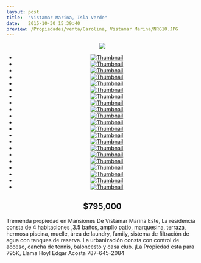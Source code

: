 ```yaml
---
layout: post
title:  "Vistamar Marina, Isla Verde"
date:   2015-10-30 15:39:40
preview: /Propiedades/venta/Carolina, Vistamar Marina/NRG10.JPG
---
```


<center>
	<div class="mainImg">
		<img src="/Edweb/Propiedades/venta/Carolina, Vistamar Marina/NRG10.JPG" class="custom">
	</div>
	<!--aqui comienza las fotos pequeñas -->
	<ul class="thumbnails">
	  <li>
	    <a href="/Edweb/Propiedades/venta/Carolina, Vistamar Marina/NRG10.JPG">
	      <img class="tumbnails" src="/Edweb/Propiedades/venta/Carolina, Vistamar Marina/NRG10.JPG" alt="Thumbnail">
	    </a>
	  </li>
	  <li>
	    <a href="/Edweb/Propiedades/venta/Carolina, Vistamar Marina/NRG1.JPG">
	      <img class="tumbnails" src="/Edweb/Propiedades/venta/Carolina, Vistamar Marina/NRG1.JPG" alt="Thumbnail">
	    </a>
	  </li>
	  <li>
	    <a href="/Edweb/Propiedades/venta/Carolina, Vistamar Marina/NRG2.JPG">
	      <img class="tumbnails" src="/Edweb/Propiedades/venta/Carolina, Vistamar Marina/NRG2.JPG" alt="Thumbnail">
	    </a>
	  </li>
	  <li>
	    <a href="/Edweb/Propiedades/venta/Carolina, Vistamar Marina/NRG3.JPG">
	      <img class="tumbnails" src="/Edweb/Propiedades/venta/Carolina, Vistamar Marina/NRG3.JPG" alt="Thumbnail">
	    </a>
	  </li>
	  <li>
	    <a href="/Edweb/Propiedades/venta/Carolina, Vistamar Marina/NRG4.JPG">
	      <img class="tumbnails" src="/Edweb/Propiedades/venta/Carolina, Vistamar Marina/NRG4.JPG" alt="Thumbnail">
	    </a>
	  </li>
	  <li>
	    <a href="/Edweb/Propiedades/venta/Carolina, Vistamar Marina/NRG5.JPG">
	      <img class="tumbnails" src="/Edweb/Propiedades/venta/Carolina, Vistamar Marina/NRG5.JPG" alt="Thumbnail">
	    </a>
	  </li>
	  <li>
	    <a href="/Edweb/Propiedades/venta/Carolina, Vistamar Marina/NRG6.JPG">
	      <img class="tumbnails" src="/Edweb/Propiedades/venta/Carolina, Vistamar Marina/NRG6.JPG" alt="Thumbnail">
	    </a>
	  </li>
		<li>
	    <a href="/Edweb/Propiedades/venta/Carolina, Vistamar Marina/NRG7.JPG">
	      <img class="tumbnails" src="/Edweb/Propiedades/venta/Carolina, Vistamar Marina/NRG7.JPG" alt="Thumbnail">
	    </a>
	  </li>
		<li>
	    <a href="/Edweb/Propiedades/venta/Carolina, Vistamar Marina/NRG8.JPG">
	      <img class="tumbnails" src="/Edweb/Propiedades/venta/Carolina, Vistamar Marina/NRG8.JPG" alt="Thumbnail">
	    </a>
	  </li>
		<li>
	    <a href="/Edweb/Propiedades/venta/Carolina, Vistamar Marina/NRG7.9PG">
	      <img class="tumbnails" src="/Edweb/Propiedades/venta/Carolina, Vistamar Marina/NRG9.JPG" alt="Thumbnail">
	    </a>
	  </li>
		<li>
	    <a href="/Edweb/Propiedades/venta/Carolina, Vistamar Marina/NRG10.JPG">
	      <img class="tumbnails" src="/Edweb/Propiedades/venta/Carolina, Vistamar Marina/NRG10.JPG" alt="Thumbnail">
	    </a>
	  </li>
		<li>
	    <a href="/Edweb/Propiedades/venta/Carolina, Vistamar Marina/NRG11.JPG">
	      <img class="tumbnails" src="/Edweb/Propiedades/venta/Carolina, Vistamar Marina/NRG11.JPG" alt="Thumbnail">
	    </a>
	  </li>
		<li>
	    <a href="/Edweb/Propiedades/venta/Carolina, Vistamar Marina/NRG12.JPG">
	      <img class="tumbnails" src="/Edweb/Propiedades/venta/Carolina, Vistamar Marina/NRG12.JPG" alt="Thumbnail">
	    </a>
	  </li>
		<li>
	    <a href="/Edweb/Propiedades/venta/Carolina, Vistamar Marina/NRG13.JPG">
	      <img class="tumbnails" src="/Edweb/Propiedades/venta/Carolina, Vistamar Marina/NRG13.JPG" alt="Thumbnail">
	    </a>
	  </li>
		<li>
	    <a href="/Edweb/Propiedades/venta/Carolina, Vistamar Marina/NRG14.JPG">
	      <img class="tumbnails" src="/Edweb/Propiedades/venta/Carolina, Vistamar Marina/NRG14.JPG" alt="Thumbnail">
	    </a>
	  </li>
		<li>
	    <a href="/Edweb/Propiedades/venta/Carolina, Vistamar Marina/NRG15.JPG">
	      <img class="tumbnails" src="/Edweb/Propiedades/venta/Carolina, Vistamar Marina/NRG15.JPG" alt="Thumbnail">
	    </a>
	  </li>
		<li>
	    <a href="/Edweb/Propiedades/venta/Carolina, Vistamar Marina/NRG16.JPG">
	      <img class="tumbnails" src="/Edweb/Propiedades/venta/Carolina, Vistamar Marina/NRG16.JPG" alt="Thumbnail">
	    </a>
	  </li>
		<li>
	    <a href="/Edweb/Propiedades/venta/Carolina, Vistamar Marina/NRG17.JPG">
	      <img class="tumbnails" src="/Edweb/Propiedades/venta/Carolina, Vistamar Marina/NRG17.JPG" alt="Thumbnail">
	    </a>
	  </li>
		<li>
	    <a href="/Edweb/Propiedades/venta/Carolina, Vistamar Marina/NRG18.JPG">
	      <img class="tumbnails" src="/Edweb/Propiedades/venta/Carolina, Vistamar Marina/NRG18.JPG" alt="Thumbnail">
	    </a>
	  </li>
		<li>
	    <a href="/Edweb/Propiedades/venta/Carolina, Vistamar Marina/NRG19.JPG">
	      <img class="tumbnails" src="/Edweb/Propiedades/venta/Carolina, Vistamar Marina/NRG19.JPG" alt="Thumbnail">
	    </a>
	  </li>
		<li>
	    <a href="/Edweb/Propiedades/venta/Carolina, Vistamar Marina/NRG20.JPG">
	      <img class="tumbnails" src="/Edweb/Propiedades/venta/Carolina, Vistamar Marina/NRG20.JPG" alt="Thumbnail">
	    </a>
	  </li>
	</ul>
	<script src="https://ajax.googleapis.com/ajax/libs/jquery/1.9.1/jquery.min.js"></script>
	<script type="text/javascript" src="/Edweb/js/jquery.simpleGal.js"></script>
	<script>
		$(document).ready(function () {
			$('.thumbnails').simpleGal({
				mainImage: '.custom'
			});
		});
	</script>
</center>

<center><h2>$795,000</h2></center>

Tremenda propiedad en Mansiones De Vistamar Marina Este, La residencia consta de 4 habitaciones ,3.5 baños, amplio patio, marquesina, terraza, hermosa piscina, muelle, área de laundry, family, sistema de filtración de agua con tanques de reserva. La urbanización consta con control de acceso, cancha de tennis, baloncesto y casa club. ¡La Propiedad esta para 795K, Llama Hoy! Edgar Acosta 787-645-2084
